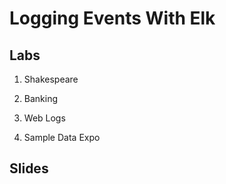 # Logging Events With Elk

## Labs

1. Shakespeare

2. Banking

3. Web Logs

4. Sample Data Expo

## Slides
